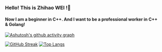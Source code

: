 ### Hello! This is Zhihao WEI !👋
#### Now I am a beginner in C++. And I want to be a professional worker in C++ & Golang! 


[![Ashutosh's github activity graph](https://github-readme-activity-graph.vercel.app/graph?username=Zachary-wW&theme=vue)](https://github.com/Zachary-wW/github-readme-activity-graph)

[![GitHub Streak](https://streak-stats.demolab.com/?user=Zachary-wW&theme=default)](https://git.io/streak-stats) [![Top Langs](https://github-readme-stats.vercel.app/api/top-langs/?username=Zachary-wW)](https://github.com/Zachary-wW/github-readme-stats)



<!--
**Zachary-wW/Zachary-wW** is a ✨ _special_ ✨ repository because its `README.md` (this file) appears on your GitHub profile.

Here are some ideas to get you started:

- 🔭 I’m currently working on ...
- 🌱 I’m currently learning ...
- 👯 I’m looking to collaborate on ...
- 🤔 I’m looking for help with ...
- 💬 Ask me about ...
- 📫 How to reach me: ...
- 😄 Pronouns: ...
- ⚡ Fun fact: ...
-->

